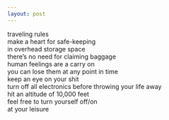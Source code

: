 ```yaml
---
layout: post
---
```


traveling rules
<br>
make a heart for safe-keeping
<br>
in overhead storage space
<br>
there’s no need for claiming baggage
<br>
human feelings are a carry on 
<br>
you can lose them at any point in time
<br>
keep an eye on your shit
<br>
turn off all electronics before throwing your life away
<br>
hit an altitude of 10,000 feet 
<br>
feel free to turn yourself off/on 
<br>
at your leisure 